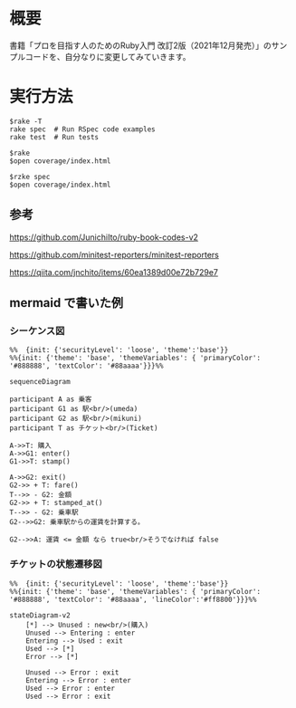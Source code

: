 
# 概要

書籍「プロを目指す人のためのRuby入門 改訂2版（2021年12月発売）」のサンプルコードを、自分なりに変更してみていきます。

# 実行方法

```script
$rake -T
rake spec  # Run RSpec code examples
rake test  # Run tests

$rake
$open coverage/index.html

$rzke spec
$open coverage/index.html
```
## 参考

<https://github.com/JunichiIto/ruby-book-codes-v2>

<https://github.com/minitest-reporters/minitest-reporters>

<https://qiita.com/jnchito/items/60ea1389d00e72b729e7>

## mermaid で書いた例

### シーケンス図

```mermaid
%%  {init: {'securityLevel': 'loose', 'theme':'base'}} 
%%{init: {'theme': 'base', 'themeVariables': { 'primaryColor': '#888888', 'textColor': '#88aaaa'}}}%%

sequenceDiagram

participant A as 乗客
participant G1 as 駅<br/>(umeda)
participant G2 as 駅<br/>(mikuni)
participant T as チケット<br/>(Ticket)

A->>T: 購入
A->>G1: enter()
G1->>T: stamp()

A->>G2: exit()
G2->> + T: fare()
T-->> - G2: 金額
G2->> + T: stamped_at()
T-->> - G2: 乗車駅
G2-->>G2: 乗車駅からの運賃を計算する。

G2-->>A: 運賃 <= 金額 なら true<br/>そうでなければ false
```

### チケットの状態遷移図

```mermaid
%%  {init: {'securityLevel': 'loose', 'theme':'base'}} 
%%{init: {'theme': 'base', 'themeVariables': { 'primaryColor': '#888888', 'textColor': '#88aaaa', 'lineColor':'#ff8800'}}}%%

stateDiagram-v2
    [*] --> Unused : new<br/>(購入)
    Unused --> Entering : enter
    Entering --> Used : exit
    Used --> [*]
    Error --> [*]

    Unused --> Error : exit
    Entering --> Error : enter
    Used --> Error : enter
    Used --> Error : exit
```
